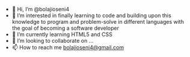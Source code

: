 - 👋 Hi, I’m @bolajioseni4
- 👀 I’m interested in finally learning to code and building upon this knowledge to program and problem-solve in different languages with the goal of becoming a software developer
- 🌱 I’m currently learning HTML5 and CSS
- 💞️ I’m looking to collaborate on ...
- 📫 How to reach me bolajioseni4@gmail.com

<!---
bolajioseni4/bolajioseni4 is a ✨ special ✨ repository because its `README.md` (this file) appears on your GitHub profile.
You can click the Preview link to take a look at your changes.
--->
